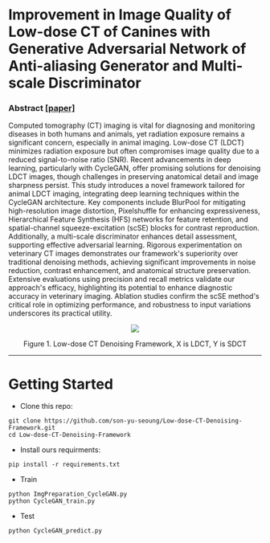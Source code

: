 # Improvement in Image Quality of Low-dose CT of Canines with Generative Adversarial Network of Anti-aliasing Generator and Multi-scale Discriminator


### Abstract [[paper]](https://www.mdpi.com/2306-5354/11/9/944)
Computed tomography (CT) imaging is vital for diagnosing and monitoring diseases in both humans and animals, yet radiation exposure remains a significant concern, especially in animal imaging. Low-dose CT (LDCT) minimizes radiation exposure but often compromises image quality due to a reduced signal-to-noise ratio (SNR). Recent advancements in deep learning, particularly with CycleGAN, offer promising solutions for denoising LDCT images, though challenges in preserving anatomical detail and image sharpness persist. This study introduces a novel framework tailored for animal LDCT imaging, integrating deep learning techniques within the CycleGAN architecture. Key components include BlurPool for mitigating high-resolution image distortion, Pixelshuffle for enhancing expressiveness, Hierarchical Feature Synthesis (HFS) networks for feature retention, and spatial-channel squeeze-excitation (scSE) blocks for contrast reproduction. Additionally, a multi-scale discriminator enhances detail assessment, supporting effective adversarial learning. Rigorous experimentation on veterinary CT images demonstrates our framework's superiority over traditional denoising methods, achieving significant improvements in noise reduction, contrast enhancement, and anatomical structure preservation. Extensive evaluations using precision and recall metrics validate our approach's efficacy, highlighting its potential to enhance diagnostic accuracy in veterinary imaging. Ablation studies confirm the scSE method's critical role in optimizing performance, and robustness to input variations underscores its practical utility.


<p align='center'>
  <img src="https://github.com/user-attachments/assets/175793d6-ccf4-4e5b-9324-318d7abc21e4"> 
</p>
<div align=center> 
Figure 1. Low-dose CT Denoising Framework, X is LDCT, Y is SDCT
</div>


---
# Getting Started
- Clone this repo:

```
git clone https://github.com/son-yu-seoung/Low-dose-CT-Denoising-Framework.git
cd Low-dose-CT-Denoising-Framework
```

- Install ours requirments:

```
pip install -r requirements.txt 
```

- Train
```
python ImgPreparation_CycleGAN.py 
python CycleGAN_train.py 
```

- Test

```
python CycleGAN_predict.py  
```
